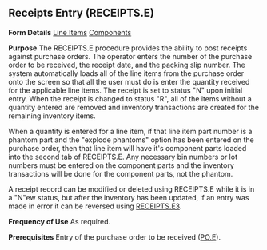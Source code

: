 ## Receipts Entry (RECEIPTS.E)
<PageHeader />

**Form Details**
[Line Items](../RECEIPTS-E-1/README.md)
[Components](../RECEIPTS-E-2/README.md)

**Purpose**
The RECEIPTS.E procedure provides the ability to post receipts against
purchase orders. The operator enters the number of the purchase order to be
received, the receipt date, and the packing slip number. The system
automatically loads all of the line items from the purchase order onto the
screen so that all the user must do is enter the quantity received for the
applicable line items. The receipt is set to status "N" upon initial entry.
When the receipt is changed to status "R", all of the items without a quantity
entered are removed and inventory transactions are created for the remaining
inventory items.

When a quantity is entered for a line item, if that line item part number is a
phantom part and the "explode phantoms" option has been entered on the
purchase order, then that line item will have it's component parts loaded into
the second tab of RECEIPTS.E. Any necessary bin numbers or lot numbers must be
entered on the component parts and the inventory transactions will be done for
the component parts, not the phantom.

A receipt record can be modified or deleted using RECEIPTS.E while it is in a
"N"ew status, but after the inventory has been updated, if an entry was made
in error it can be reversed using [RECEIPTS.E3](../RECEIPTS-E3/README.md).

**Frequency of Use**
As required.

**Prerequisites**
Entry of the purchase order to be received ([PO.E](../PO-E/README.md)).

<badge text= "Version 8.10.57 " vertical="middle" />

<PageFooter />
